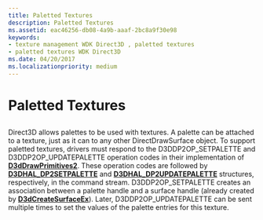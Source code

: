 ```yaml
---
title: Paletted Textures
description: Paletted Textures
ms.assetid: eac46256-db08-4a9b-aaaf-2bc8a9f30e98
keywords:
- texture management WDK Direct3D , paletted textures
- paletted textures WDK Direct3D
ms.date: 04/20/2017
ms.localizationpriority: medium
---
```


# Paletted Textures


## <span id="ddk_paletted_textures_gg"></span><span id="DDK_PALETTED_TEXTURES_GG"></span>


Direct3D allows palettes to be used with textures. A palette can be attached to a texture, just as it can to any other DirectDrawSurface object. To support paletted textures, drivers must respond to the D3DDP2OP\_SETPALETTE and D3DDP2OP\_UPDATEPALETTE operation codes in their implementation of [**D3dDrawPrimitives2**](/windows-hardware/drivers/ddi/d3dhal/nc-d3dhal-lpd3dhal_drawprimitives2cb). These operation codes are followed by [**D3DHAL\_DP2SETPALETTE**](/windows-hardware/drivers/ddi/d3dhal/ns-d3dhal-_d3dhal_dp2setpalette) and [**D3DHAL\_DP2UPDATEPALETTE**](/windows-hardware/drivers/ddi/d3dhal/ns-d3dhal-_d3dhal_dp2updatepalette) structures, respectively, in the command stream. D3DDP2OP\_SETPALETTE creates an association between a palette handle and a surface handle (already created by [**D3dCreateSurfaceEx**](/windows/win32/api/ddrawint/nc-ddrawint-pdd_createsurfaceex)). Later, D3DDP2OP\_UPDATEPALETTE can be sent multiple times to set the values of the palette entries for this texture.

 

